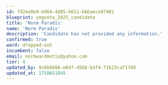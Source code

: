 ```yaml
---
id: fd2ee0e9-b964-4d85-b611-bb6aece97401
blueprint: yegvote_2025_candidate
title: 'Norm Paradis'
name: 'Norm Paradis'
description: 'Candidate has not provided any information.'
confirmed: true
ward: dropped-out
incumbent: false
email: normwardmetis@yahoo.com
tier: 4
updated_by: 9c6b6866-e047-4568-b3f4-71623caf17dd
updated_at: 1758651845
---
```

